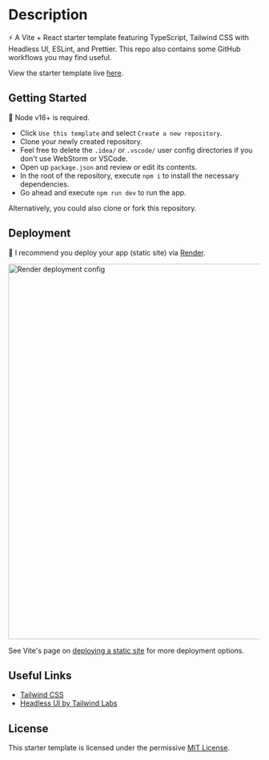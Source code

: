 # Description

⚡ A Vite + React starter template featuring TypeScript, Tailwind CSS with Headless UI, ESLint, and Prettier. This repo also contains some GitHub workflows you may find useful.

View the starter template live [here](https://moovite.onrender.com).

## Getting Started

🚩 Node v16+ is required.

-   Click `Use this template` and select `Create a new repository`.
-   Clone your newly created repository.
-   Feel free to delete the `.idea/` or `.vscode/` user config directories if you don't use WebStorm or VSCode.
-   Open up `package.json` and review or edit its contents.
-   In the root of the repository, execute `npm i` to install the necessary dependencies.
-   Go ahead and execute `npm run dev` to run the app.

Alternatively, you could also clone or fork this repository.

## Deployment

🚀 I recommend you deploy your app (static site) via [Render](https://render.com/).

<img width="750" alt="Render deployment config" src="https://user-images.githubusercontent.com/28689428/203065767-2dd74be6-b70d-4520-b596-fbd1dfe59245.png">

See Vite's page on [deploying a static site](https://vitejs.dev/guide/static-deploy.html) for more deployment options.

## Useful Links

-   [Tailwind CSS](https://tailwindcss.com/docs/installation)
-   [Headless UI by Tailwind Labs](https://headlessui.com/)

## License

This starter template is licensed under the permissive [MIT License](https://github.com/mooship/mooship-vite/blob/main/LICENSE).
